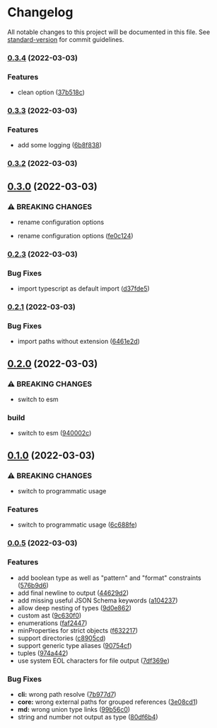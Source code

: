 # Changelog

All notable changes to this project will be documented in this file. See [standard-version](https://github.com/conventional-changelog/standard-version) for commit guidelines.

### [0.3.4](https://github.com/elyukai/optolith-tsjsonschemamd/compare/v0.3.3...v0.3.4) (2022-03-03)


### Features

* clean option ([37b518c](https://github.com/elyukai/optolith-tsjsonschemamd/commit/37b518c1fbf3ad9f860a693d808efa20c164fd23))

### [0.3.3](https://github.com/elyukai/optolith-tsjsonschemamd/compare/v0.3.2...v0.3.3) (2022-03-03)


### Features

* add some logging ([6b8f838](https://github.com/elyukai/optolith-tsjsonschemamd/commit/6b8f838440b3f8123713080cbabda300f866ef91))

### [0.3.2](https://github.com/elyukai/optolith-tsjsonschemamd/compare/v0.3.0...v0.3.2) (2022-03-03)

## [0.3.0](https://github.com/elyukai/optolith-tsjsonschemamd/compare/v0.2.3...v0.3.0) (2022-03-03)


### ⚠ BREAKING CHANGES

* rename configuration options

* rename configuration options ([fe0c124](https://github.com/elyukai/optolith-tsjsonschemamd/commit/fe0c12413a3d173cb51d1031f356b7934f85c80c))

### [0.2.3](https://github.com/elyukai/optolith-tsjsonschemamd/compare/v0.2.2...v0.2.3) (2022-03-03)


### Bug Fixes

* import typescript as default import ([d37fde5](https://github.com/elyukai/optolith-tsjsonschemamd/commit/d37fde549959cce12de66e27fd007007ad72e02a))

### [0.2.1](https://github.com/elyukai/optolith-tsjsonschemamd/compare/v0.2.0...v0.2.1) (2022-03-03)


### Bug Fixes

* import paths without extension ([6461e2d](https://github.com/elyukai/optolith-tsjsonschemamd/commit/6461e2d8cbf2e8c58e167d12b351d5b4f5d94020))

## [0.2.0](https://github.com/elyukai/optolith-tsjsonschemamd/compare/v0.1.0...v0.2.0) (2022-03-03)


### ⚠ BREAKING CHANGES

* switch to esm

### build

* switch to esm ([940002c](https://github.com/elyukai/optolith-tsjsonschemamd/commit/940002cc8b34915fdf72f2f2b90b3de3e790035e))

## [0.1.0](https://github.com/elyukai/optolith-tsjsonschemamd/compare/v0.0.5...v0.1.0) (2022-03-03)


### ⚠ BREAKING CHANGES

* switch to programmatic usage

### Features

* switch to programmatic usage ([6c688fe](https://github.com/elyukai/optolith-tsjsonschemamd/commit/6c688fe6301977cabb7d75b0bd5632abce5a33d1))

### [0.0.5](https://github.com/elyukai/optolith-tsjsonschemamd/compare/v0.0.4...v0.0.5) (2022-03-03)


### Features

* add boolean type as well as "pattern" and "format" constraints ([576b9d6](https://github.com/elyukai/optolith-tsjsonschemamd/commit/576b9d6a6511341de49fa9de1f69aed475b56b0b))
* add final newline to output ([44629d2](https://github.com/elyukai/optolith-tsjsonschemamd/commit/44629d2ee284a6f7fd747fc2dad9db7ffcfd3275))
* add missing useful JSON Schema keywords ([a104237](https://github.com/elyukai/optolith-tsjsonschemamd/commit/a104237e57535ef0c073ccc03fd91addcf882d16))
* allow deep nesting of types ([9d0e862](https://github.com/elyukai/optolith-tsjsonschemamd/commit/9d0e86219864e2e7be3722cf1de84d319f4f4075))
* custom ast ([9c630f0](https://github.com/elyukai/optolith-tsjsonschemamd/commit/9c630f01fba3c601ba3fca2a322c564bdc752b33))
* enumerations ([faf2447](https://github.com/elyukai/optolith-tsjsonschemamd/commit/faf2447fccc2a8aeaf2c16215cf10ad755e63b15))
* minProperties for strict objects ([f632217](https://github.com/elyukai/optolith-tsjsonschemamd/commit/f6322172c768a926dac0c0ca2a6ac15655adc0f6))
* support directories ([c8905cd](https://github.com/elyukai/optolith-tsjsonschemamd/commit/c8905cdbc18d0997a63d885e9d2e866be4708111))
* support generic type aliases ([90754cf](https://github.com/elyukai/optolith-tsjsonschemamd/commit/90754cfaef38353c6c087f78d8aaa14e49d80f91))
* tuples ([974a442](https://github.com/elyukai/optolith-tsjsonschemamd/commit/974a44264e12264a728bd73d8d65314be258ce8a))
* use system EOL characters for file output ([7df369e](https://github.com/elyukai/optolith-tsjsonschemamd/commit/7df369edbc02a0d662ddb4e204040392d827d3ba))


### Bug Fixes

* **cli:** wrong path resolve ([7b977d7](https://github.com/elyukai/optolith-tsjsonschemamd/commit/7b977d795c17593dd8bdfba7028632ba52186ac4))
* **core:** wrong external paths for grouped references ([3e08cd1](https://github.com/elyukai/optolith-tsjsonschemamd/commit/3e08cd1eae910abb08dfc5b800bce2d52b36fad1))
* **md:** wrong union type links ([99b56c0](https://github.com/elyukai/optolith-tsjsonschemamd/commit/99b56c06ecac5b3707fd63a352932395e3a9881d))
* string and number not output as type ([80df6b4](https://github.com/elyukai/optolith-tsjsonschemamd/commit/80df6b46859b9e0bb7d1230af0d69d438a82afa7))
